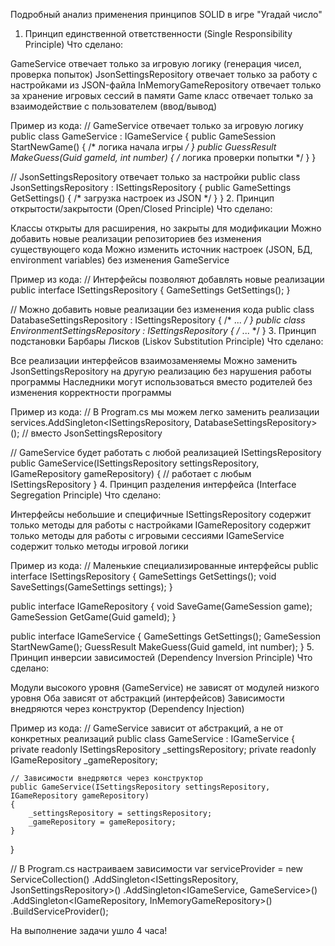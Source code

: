 Подробный анализ применения принципов SOLID в игре "Угадай число"
1. Принцип единственной ответственности (Single Responsibility Principle)
Что сделано:

GameService отвечает только за игровую логику (генерация чисел, проверка попыток)
JsonSettingsRepository отвечает только за работу с настройками из JSON-файла
InMemoryGameRepository отвечает только за хранение игровых сессий в памяти
Game класс отвечает только за взаимодействие с пользователем (ввод/вывод)

Пример из кода:
// GameService отвечает только за игровую логику
public class GameService : IGameService
{
    public GameSession StartNewGame() { /* логика начала игры */ }
    public GuessResult MakeGuess(Guid gameId, int number) { /* логика проверки попытки */ }
}

// JsonSettingsRepository отвечает только за настройки
public class JsonSettingsRepository : ISettingsRepository
{
    public GameSettings GetSettings() { /* загрузка настроек из JSON */ }
}
2. Принцип открытости/закрытости (Open/Closed Principle)
Что сделано:

Классы открыты для расширения, но закрыты для модификации
Можно добавить новые реализации репозиториев без изменения существующего кода
Можно изменить источник настроек (JSON, БД, environment variables) без изменения GameService

Пример из кода:
// Интерфейсы позволяют добавлять новые реализации
public interface ISettingsRepository
{
    GameSettings GetSettings();
}

// Можно добавить новые реализации без изменения кода
public class DatabaseSettingsRepository : ISettingsRepository { /* ... */ }
public class EnvironmentSettingsRepository : ISettingsRepository { /* ... */ }
3. Принцип подстановки Барбары Лисков (Liskov Substitution Principle)
Что сделано:

Все реализации интерфейсов взаимозаменяемы
Можно заменить JsonSettingsRepository на другую реализацию без нарушения работы программы
Наследники могут использоваться вместо родителей без изменения корректности программы

Пример из кода:
// В Program.cs мы можем легко заменить реализации
services.AddSingleton<ISettingsRepository, DatabaseSettingsRepository>(); // вместо JsonSettingsRepository

// GameService будет работать с любой реализацией ISettingsRepository
public GameService(ISettingsRepository settingsRepository, IGameRepository gameRepository)
{
    // работает с любым ISettingsRepository
}
4. Принцип разделения интерфейса (Interface Segregation Principle)
Что сделано:

Интерфейсы небольшие и специфичные
ISettingsRepository содержит только методы для работы с настройками
IGameRepository содержит только методы для работы с игровыми сессиями
IGameService содержит только методы игровой логики

Пример из кода:
// Маленькие специализированные интерфейсы
public interface ISettingsRepository
{
    GameSettings GetSettings();
    void SaveSettings(GameSettings settings);
}

public interface IGameRepository
{
    void SaveGame(GameSession game);
    GameSession GetGame(Guid gameId);
}

public interface IGameService
{
    GameSettings GetSettings();
    GameSession StartNewGame();
    GuessResult MakeGuess(Guid gameId, int number);
}
5. Принцип инверсии зависимостей (Dependency Inversion Principle)
Что сделано:

Модули высокого уровня (GameService) не зависят от модулей низкого уровня
Оба зависят от абстракций (интерфейсов)
Зависимости внедряются через конструктор (Dependency Injection)

Пример из кода:
// GameService зависит от абстракций, а не от конкретных реализаций
public class GameService : IGameService
{
    private readonly ISettingsRepository _settingsRepository;
    private readonly IGameRepository _gameRepository;

    // Зависимости внедряются через конструктор
    public GameService(ISettingsRepository settingsRepository, IGameRepository gameRepository)
    {
        _settingsRepository = settingsRepository;
        _gameRepository = gameRepository;
    }
}

// В Program.cs настраиваем зависимости
var serviceProvider = new ServiceCollection()
    .AddSingleton<ISettingsRepository, JsonSettingsRepository>()
    .AddSingleton<IGameService, GameService>()
    .AddSingleton<IGameRepository, InMemoryGameRepository>()
    .BuildServiceProvider();

На выполнение задачи ушло 4 часа!